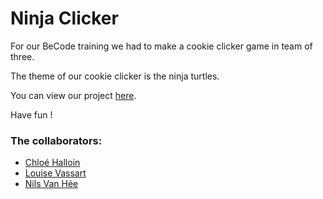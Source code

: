 # Ninja Clicker

For our BeCode training we had to make a cookie clicker game in team of three.

The theme of our cookie clicker is the ninja turtles.

You can view our project [here](https://n-vh.github.io/cookie-clicker).

Have fun !

### The collaborators:

- [Chloé Halloin](https://github.com/ChloeHal)
- [Louise Vassart](https://github.com/louisevst)
- [Nils Van Hée](https://github.com/n-vh)
